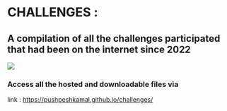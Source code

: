 # CHALLENGES :
## A compilation of all the challenges participated that had been on the internet since 2022

<img src="https://media.giphy.com/media/f3iwJFOVOwuy7K6FFw/giphy.gif" />

### Access all the hosted and downloadable files via
link : https://pushpeshkamal.github.io/challenges/

